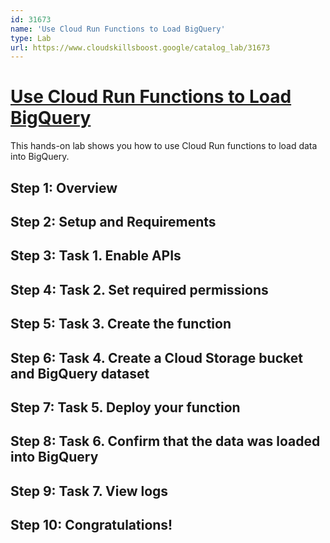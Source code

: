 ```yaml
---
id: 31673
name: 'Use Cloud Run Functions to Load BigQuery'
type: Lab
url: https://www.cloudskillsboost.google/catalog_lab/31673
---
```


# [Use Cloud Run Functions to Load BigQuery](https://www.cloudskillsboost.google/catalog_lab/31673)

This hands-on lab shows you how to use Cloud Run functions to load data into BigQuery.

## Step 1: Overview

## Step 2: Setup and Requirements

## Step 3: Task 1. Enable APIs

## Step 4: Task 2. Set required permissions

## Step 5: Task 3. Create the function

## Step 6: Task 4. Create a Cloud Storage bucket and BigQuery dataset

## Step 7: Task 5. Deploy your function

## Step 8: Task 6. Confirm that the data was loaded into BigQuery

## Step 9: Task 7. View logs

## Step 10: Congratulations!
